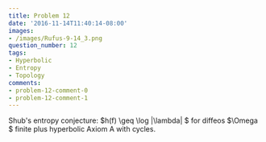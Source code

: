 ```yaml
---
title: Problem 12
date: '2016-11-14T11:40:14-08:00'
images:
- /images/Rufus-9-14_3.png
question_number: 12
tags:
- Hyperbolic
- Entropy
- Topology
comments:
- problem-12-comment-0
- problem-12-comment-1
---
```

Shub's entropy conjecture: $h(f) \geq \log |\lambda| $ for diffeos $\Omega $
finite plus hyperbolic Axiom A with cycles.

